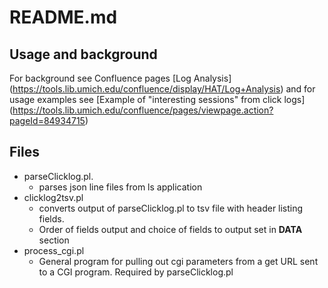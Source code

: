 # README.md

## Usage and background

For background see Confluence pages [Log Analysis] (https://tools.lib.umich.edu/confluence/display/HAT/Log+Analysis)  and for usage examples see [Example of "interesting sessions" from click logs] (https://tools.lib.umich.edu/confluence/pages/viewpage.action?pageId=84934715)


## Files
* parseClicklog.pl. 
  * parses json line files from ls application
* clicklog2tsv.pl
  * converts output of parseClicklog.pl to tsv file with header listing fields.  
  * Order of fields output and choice of fields to output set in __DATA__ section
* process_cgi.pl
  * General program for pulling out cgi parameters from a get URL sent to a CGI program.  Required by parseClicklog.pl
